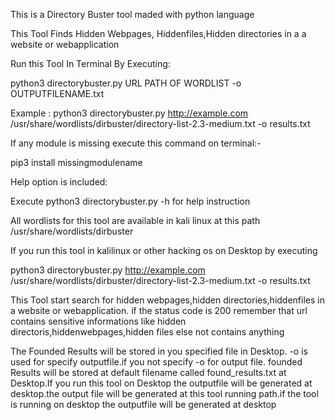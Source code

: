 This is a Directory Buster tool maded with python language

This Tool Finds Hidden Webpages, Hiddenfiles,Hidden directories in a  a website or webapplication

Run this Tool In Terminal By Executing:

python3 directorybuster.py      URL  PATH OF WORDLIST  -o      OUTPUTFILENAME.txt

Example : python3 directorybuster.py    http://example.com   /usr/share/wordlists/dirbuster/directory-list-2.3-medium.txt  -o  results.txt

If any module is missing execute this command on terminal:-

pip3 install missingmodulename

Help option is included:

Execute python3 directorybuster.py -h for help instruction

All wordlists for this tool are available in kali linux at this path /usr/share/wordlists/dirbuster

If you run this tool in kalilinux or other hacking os on Desktop by executing

python3 directorybuster.py       http://example.com  /usr/share/wordlists/dirbuster/directory-list-2.3-medium.txt -o results.txt

This Tool start search for hidden webpages,hidden directories,hiddenfiles in a website or webapplication. if the status code is 200 remember that url contains sensitive informations like hidden directoris,hiddenwebpages,hidden files else not contains anything 

The Founded Results will be stored in you specified file in Desktop. -o is used for specify outputfile.if you not specify -o for output file. founded Results will be stored at default filename called found_results.txt at Desktop.If you run this tool on Desktop the outputfile will be generated at desktop.the output file will be generated at this tool running path.if the tool is running on desktop the outputfile will be generated at desktop

